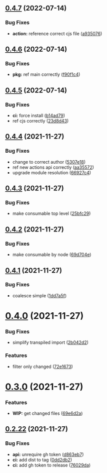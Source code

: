 ## [0.4.7](https://github.com/c-commerce/lcov-reporter-action/compare/v0.4.6...v0.4.7) (2022-07-14)


### Bug Fixes

* **action:** reference correct cjs file ([a935076](https://github.com/c-commerce/lcov-reporter-action/commit/a93507617acb5320c2afeedc7aacfdb1df3a7c34))

## [0.4.6](https://github.com/c-commerce/lcov-reporter-action/compare/v0.4.5...v0.4.6) (2022-07-14)


### Bug Fixes

* **pkg:** ref main correctly ([f90f1c4](https://github.com/c-commerce/lcov-reporter-action/commit/f90f1c46dc346b673418f026b98d70529e2a4be8))

## [0.4.5](https://github.com/c-commerce/lcov-reporter-action/compare/v0.4.4...v0.4.5) (2022-07-14)


### Bug Fixes

* **ci:** force install ([b14ad79](https://github.com/c-commerce/lcov-reporter-action/commit/b14ad795e3e627a6d9b7f19172eb9b45adee6ba3))
* ref cjs correctly ([23d8d43](https://github.com/c-commerce/lcov-reporter-action/commit/23d8d431b50029efdfa3898cf2ff14d02be43711))

## [0.4.4](https://github.com/c-commerce/lcov-reporter-action/compare/v0.4.3...v0.4.4) (2021-11-27)


### Bug Fixes

* change to correct author ([5307e18](https://github.com/c-commerce/lcov-reporter-action/commit/5307e183b7dc424e3224d1c4417ae427c7494292))
* ref new actions api correctly ([aa35572](https://github.com/c-commerce/lcov-reporter-action/commit/aa355724e58d29c37ad6a17e13862134dcf8fa80))
* upgrade module resolution ([66927c4](https://github.com/c-commerce/lcov-reporter-action/commit/66927c4d7f895b77aa3ffa05be0061430679be10))

## [0.4.3](https://github.com/c-commerce/lcov-reporter-action/compare/v0.4.2...v0.4.3) (2021-11-27)


### Bug Fixes

* make consumable top level ([25bfc29](https://github.com/c-commerce/lcov-reporter-action/commit/25bfc296cd996fccd795e2c50adf37c9a6407192))

## [0.4.2](https://github.com/c-commerce/lcov-reporter-action/compare/v0.4.1...v0.4.2) (2021-11-27)


### Bug Fixes

* make consumable by node ([69d704e](https://github.com/c-commerce/lcov-reporter-action/commit/69d704ed739bb0c2461a80a0eb3ed928146120ca))

## [0.4.1](https://github.com/c-commerce/lcov-reporter-action/compare/v0.4.0...v0.4.1) (2021-11-27)


### Bug Fixes

* coalesce simple ([1dd7a5f](https://github.com/c-commerce/lcov-reporter-action/commit/1dd7a5f312b15379aed89720fd39634f47bc9003))

# [0.4.0](https://github.com/c-commerce/lcov-reporter-action/compare/v0.3.0...v0.4.0) (2021-11-27)


### Bug Fixes

* simplify transpiled import ([2b042d2](https://github.com/c-commerce/lcov-reporter-action/commit/2b042d22eddd43affb476b6498e3bc4b02a81ef0))


### Features

* filter only changed ([72e1673](https://github.com/c-commerce/lcov-reporter-action/commit/72e1673b3582d9687892a9790eb5b3d715675796))

# [0.3.0](https://github.com/c-commerce/lcov-reporter-action/compare/v0.2.22...v0.3.0) (2021-11-27)


### Features

* **WIP:** get changed files ([69e6d2a](https://github.com/c-commerce/lcov-reporter-action/commit/69e6d2a2ef63a114c3632b112733de61617a01d3))

## [0.2.22](https://github.com/c-commerce/lcov-reporter-action/compare/v0.2.21...v0.2.22) (2021-11-27)


### Bug Fixes

* **api:** unrequire gh token ([d863eb7](https://github.com/c-commerce/lcov-reporter-action/commit/d863eb7faf16c9cac75fda021cb1992f3c1883c4))
* **ci:** add dist to tag ([0dd2db2](https://github.com/c-commerce/lcov-reporter-action/commit/0dd2db260c3aaee95a52e62f3b83b4141ef4c480))
* **ci:** add gh token to release ([76029da](https://github.com/c-commerce/lcov-reporter-action/commit/76029dac79848e35db647250e86ce8ac66b42e84))
